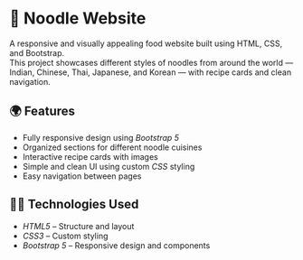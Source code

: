# 🍜 Noodle Website

A responsive and visually appealing food website built using HTML, CSS, and Bootstrap.  
This project showcases different styles of noodles from around the world — Indian, Chinese, Thai, Japanese, and Korean — with recipe cards and clean navigation.

## 🌍 Features

- Fully responsive design using *Bootstrap 5*
- Organized sections for different noodle cuisines  
- Interactive recipe cards with images  
- Simple and clean UI using custom *CSS* styling  
- Easy navigation between pages  

## 🧑‍🍳 Technologies Used

- *HTML5* – Structure and layout  
- *CSS3* – Custom styling  
- *Bootstrap 5* – Responsive design and components  
